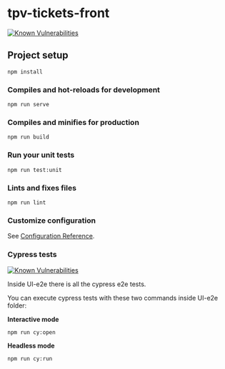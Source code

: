 # tpv-tickets-front

[![Known Vulnerabilities](https://snyk.io/test/github/BRIKEV/tpv-tickets-front/badge.svg?targetFile=package.json)](https://snyk.io/test/github/BRIKEV/tpv-tickets-front?targetFile=package.json)

## Project setup
```
npm install
```

### Compiles and hot-reloads for development
```
npm run serve
```

### Compiles and minifies for production
```
npm run build
```

### Run your unit tests
```
npm run test:unit
```

### Lints and fixes files
```
npm run lint
```

### Customize configuration
See [Configuration Reference](https://cli.vuejs.org/config/).

### Cypress tests

[![Known Vulnerabilities](https://snyk.io/test/github/BRIKEV/tpv-tickets-front/badge.svg?targetFile=package.json)](https://snyk.io/test/github/BRIKEV/tpv-tickets-front?targetFile=package.json)

Inside UI-e2e there is all the cypress e2e tests.

You can execute cypress tests with these two commands inside UI-e2e folder:

**Interactive mode**

```
npm run cy:open
```

**Headless mode**

```
npm run cy:run
```
